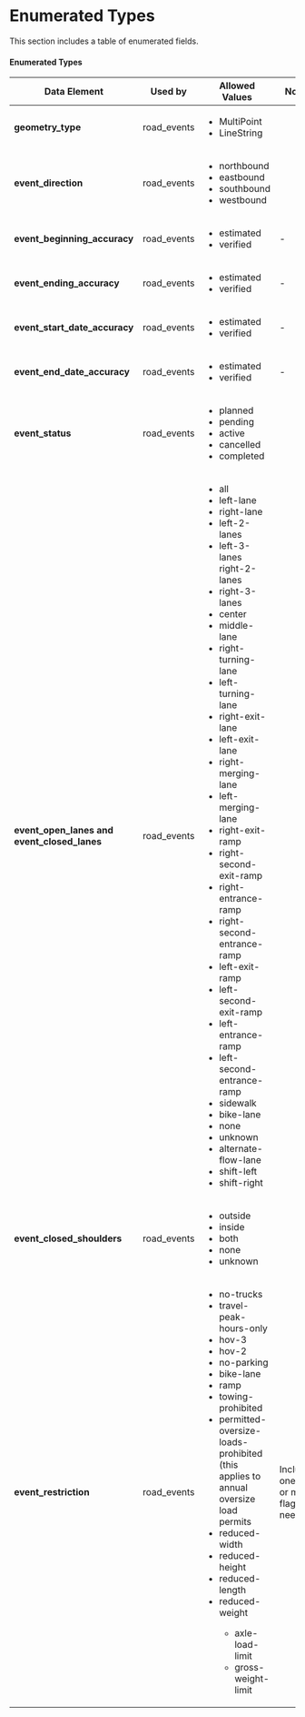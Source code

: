 # Enumerated Types
This section includes a table of enumerated fields.

#### Enumerated Types
Data Element | Used by | Allowed Values | Notes | Source
------------ | ------- | -------------- | ----- | ------
**geometry_type**|road_events|<ul><li>MultiPoint</li><li>LineString</li></ul>||[geoJson Specification](https://tools.ietf.org/html/rfc7946)
**event_direction**|road_events|<ul><li>northbound</li><li>eastbound</li><li>southbound</li><li>westbound</li></ul>||[Adapted from<br>TMDD link-<br>alignment](/data-tables/enumerated-field-definitions-derived-from-its-standards.md#event_direction)
**event_beginning_accuracy**|road_events|<ul><li>estimated</li><li>verified</li></ul>|-|[See Spatial Verification Definition](/data-tables/enumerated-field-definitions.md#spatial-verification-definitions-table)
**event_ending_accuracy**|road_events|<ul><li>estimated</li><li>verified</li></ul>|-|[See Spatial Verification Definition](/data-tables/enumerated-field-definitions.md#spatial-verification-definitions-table)
**event_start_date_accuracy**|road_events|<ul><li>estimated</li><li>verified</li></ul>|-|[See Time Verification Definition](/data-tables/enumerated-field-definitions.md#time-verification-definitions--table)
**event_end_date_accuracy**|road_events|<ul><li>estimated</li><li>verified</li></ul>|-|[See Time Verification Definition](/data-tables/enumerated-field-definitions.md#time-verification-definitions--table)
**event_status** | road_events | <ul><li>planned</li><li>pending</li><li>active</li><li>cancelled</li><li>completed</li></ul>|| [See Event Status Definition.](/data-tables/enumerated-field-definitions.md#work-zone-event-status-definitions-table)
**event_open_lanes and event_closed_lanes** | road_events | <ul><li>all</li><li>left-lane</li><li>right-lane</li><li>left-2-lanes</li><li>left-3-lanes</li>right-2-lanes</li><li>right-3-lanes</li><li>center</li><li>middle-lane</li><li>right-turning-lane</li><li>left-turning-lane</li><li>right-exit-lane</li><li>left-exit-lane</li><li>right-merging-lane</li><li>left-merging-lane</li><li>right-exit-ramp</li><li>right-second-exit-ramp</li><li>right-entrance-ramp</li><li>right-second-entrance-ramp</li><li>left-exit-ramp</li><li>left-second-exit-ramp</li><li>left-entrance-ramp</li><li>left-second-entrance-ramp</li><li>sidewalk</li><li>bike-lane</li><li>none</li><li>unknown</li><li>alternate-flow-lane</li><li>shift-left</li><li>shift-right</li></ul> |  | [Adapted from<br>TMDD<br>LaneRoadway](/data-tables/enumerated-field-definitions-derived-from-its-standards.md#event_open_lanes-and-event_closed_lanes)
**event_closed_shoulders** | road_events | <ul><li>outside</li><li>inside</li><li>both</li><li>none</li><li>unknown</li></ul> |  | [Adapted from<br>TMDD<br>LaneRoadway](/data-tables/enumerated-field-definitions-derived-from-its-standards.md#event_closed_shoulders)
**event_restriction** | road_events | <ul><li>no-trucks</li><li>travel-peak-hours-only</li><li>hov-3</li><li>hov-2</li><li>no-parking</li><li>bike-lane</li><li>ramp</li><li>towing-prohibited</li><li>permitted-oversize-loads-<br>prohibited (this applies to<br>annual oversize load<br>permits</li><li>reduced-width</li><li>reduced-height</li><li>reduced-length</li><li>reduced-weight</li><ul><li>axle-load-limit</li><li>gross-weight-limit</li></ul></ul> | Included one<br>or more<br>flags as needed | [See Restriction Type Definition.](/data-tables/enumerated-field-definitions.md#restriction-type-definitions-table)
